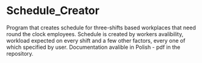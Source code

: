 # Schedule_Creator
Program that creates schedule for three-shifts based workplaces that need round the clock employees. Schedule is created by workers avalibility, workload expected on every shift and a few other factors, every one of which specified by user.
Documentation avalible in Polish - pdf in the repository.
